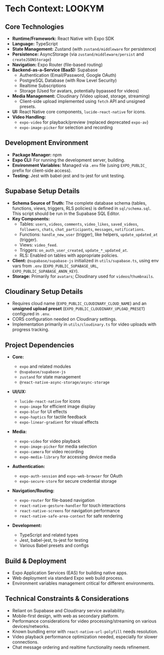 # Tech Context: LOOKYM

## Core Technologies

- **Runtime/Framework:** React Native with Expo SDK
- **Language:** TypeScript
- **State Management:** Zustand (with `zustand/middleware` for persistence)
- **Persistence:** AsyncStorage (via `zustand/middleware/persist` and `createJSONStorage`)
- **Navigation:** Expo Router (file-based routing)
- **Backend-as-a-Service (BaaS):** Supabase
  - Authentication (Email/Password, Google OAuth)
  - PostgreSQL Database (with Row Level Security)
  - Realtime Subscriptions
  - Storage (Used for avatars, potentially bypassed for videos)
- **Media Management:** Cloudinary (Video upload, storage, streaming)
  - Client-side upload implemented using `fetch` API and unsigned presets.
- **UI:** React Native core components, `lucide-react-native` for icons.
- **Video Handling:**
  - `expo-video` for playback/preview (replaced deprecated `expo-av`)
  - `expo-image-picker` for selection and recording

## Development Environment

- **Package Manager:** npm
- **Expo CLI:** For running the development server, building.
- **Environment Variables:** Managed via `.env` file (using `EXPO_PUBLIC_` prefix for client-side access).
- **Testing:** Jest with babel-jest and ts-jest for unit testing.

## Supabase Setup Details

- **Schema Source of Truth:** The complete database schema (tables, functions, views, triggers, RLS policies) is defined in `sql/schema.sql`. This script should be run in the Supabase SQL Editor.
- **Key Components:**
  - Tables: `users`, `videos`, `comments`, `video_likes`, `saved_videos`, `followers`, `chats`, `chat_participants`, `messages`, `notifications`.
  - Functions: `handle_new_user` (trigger), like helpers, `update_updated_at` (trigger).
  - Views: `video_feed`.
  - Triggers: `on_auth_user_created`, `update_*_updated_at`.
  - RLS: Enabled on tables with appropriate policies.
- **Client:** `@supabase/supabase-js` initialized in `utils/supabase.ts`, using env vars from `.env` (`EXPO_PUBLIC_SUPABASE_URL`, `EXPO_PUBLIC_SUPABASE_ANON_KEY`).
- **Storage:** Primarily for `avatars`; Cloudinary used for `videos`/`thumbnails`.

## Cloudinary Setup Details

- Requires cloud name (`EXPO_PUBLIC_CLOUDINARY_CLOUD_NAME`) and an **unsigned upload preset** (`EXPO_PUBLIC_CLOUDINARY_UPLOAD_PRESET`) configured in `.env`.
- CORS configuration needed on Cloudinary settings.
- Implementation primarily in `utils/cloudinary.ts` for video uploads with progress tracking.

## Project Dependencies

- **Core:**
  - `expo` and related modules
  - `@supabase/supabase-js`
  - `zustand` for state management
  - `@react-native-async-storage/async-storage`

- **UI/UX:**
  - `lucide-react-native` for icons
  - `expo-image` for efficient image display
  - `expo-blur` for UI effects
  - `expo-haptics` for tactile feedback
  - `expo-linear-gradient` for visual effects

- **Media:**
  - `expo-video` for video playback
  - `expo-image-picker` for media selection
  - `expo-camera` for video recording
  - `expo-media-library` for accessing device media

- **Authentication:**
  - `expo-auth-session` and `expo-web-browser` for OAuth
  - `expo-secure-store` for secure credential storage

- **Navigation/Routing:**
  - `expo-router` for file-based navigation
  - `react-native-gesture-handler` for touch interactions
  - `react-native-screens` for navigation performance
  - `react-native-safe-area-context` for safe rendering

- **Development:**
  - TypeScript and related types
  - Jest, babel-jest, ts-jest for testing
  - Various Babel presets and configs

## Build & Deployment

- Expo Application Services (EAS) for building native apps.
- Web deployment via standard Expo web build process.
- Environment variables management critical for different environments.

## Technical Constraints & Considerations

- Reliant on Supabase and Cloudinary service availability.
- Mobile-first design, with web as secondary platform.
- Performance considerations for video processing/streaming on various devices/networks.
- Known bundling error with `react-native-url-polyfill` needs resolution.
- Video playback performance optimization needed, especially for slower connections.
- Chat message ordering and realtime functionality needs refinement.
  